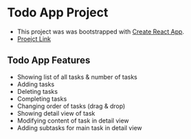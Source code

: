 Todo App Project
===================
* This project was was bootstrapped with [Create React App](https://github.com/facebookincubator/create-react-app).
* [Proejct Link](http://todo.baesujeong.me)

## Todo App Features
* Showing list of all tasks & number of tasks 
* Adding tasks
* Deleting tasks
* Completing tasks
* Changing order of tasks (drag & drop)
* Showing detail view of task
* Modifying content of task in detail view
* Adding subtasks for main task in detail view
